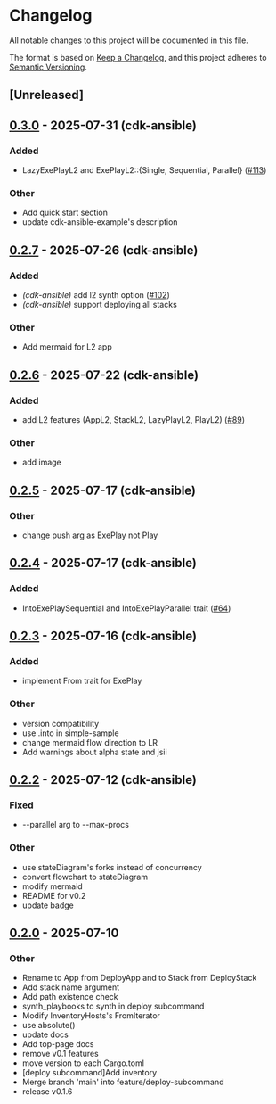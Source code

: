 # Changelog

All notable changes to this project will be documented in this file.

The format is based on [Keep a Changelog](https://keepachangelog.com/en/1.0.0/),
and this project adheres to [Semantic Versioning](https://semver.org/spec/v2.0.0.html).

## [Unreleased]

## [0.3.0](https://github.com/pollenjp/cdk-ansible/compare/cdk-ansible-v0.2.7...cdk-ansible-v0.3.0) - 2025-07-31 (cdk-ansible)

### Added

- LazyExePlayL2 and ExePlayL2::{Single, Sequential, Parallel} ([#113](https://github.com/pollenjp/cdk-ansible/pull/113))

### Other

- Add quick start section
- update cdk-ansible-example's description

## [0.2.7](https://github.com/pollenjp/cdk-ansible/compare/cdk-ansible-v0.2.6...cdk-ansible-v0.2.7) - 2025-07-26 (cdk-ansible)

### Added

- _(cdk-ansible)_ add l2 synth option ([#102](https://github.com/pollenjp/cdk-ansible/pull/102))
- _(cdk-ansible)_ support deploying all stacks

### Other

- Add mermaid for L2 app

## [0.2.6](https://github.com/pollenjp/cdk-ansible/compare/cdk-ansible-v0.2.5...cdk-ansible-v0.2.6) - 2025-07-22 (cdk-ansible)

### Added

- add L2 features (AppL2, StackL2, LazyPlayL2, PlayL2) ([#89](https://github.com/pollenjp/cdk-ansible/pull/89))

### Other

- add image

## [0.2.5](https://github.com/pollenjp/cdk-ansible/compare/cdk-ansible-v0.2.4...cdk-ansible-v0.2.5) - 2025-07-17 (cdk-ansible)

### Other

- change push arg as ExePlay not Play

## [0.2.4](https://github.com/pollenjp/cdk-ansible/compare/cdk-ansible-v0.2.3...cdk-ansible-v0.2.4) - 2025-07-17 (cdk-ansible)

### Added

- IntoExePlaySequential and IntoExePlayParallel trait ([#64](https://github.com/pollenjp/cdk-ansible/pull/64))

## [0.2.3](https://github.com/pollenjp/cdk-ansible/compare/cdk-ansible-v0.2.2...cdk-ansible-v0.2.3) - 2025-07-16 (cdk-ansible)

### Added

- implement From trait for ExePlay

### Other

- version compatibility
- use .into in simple-sample
- change mermaid flow direction to LR
- Add warnings about alpha state and jsii

## [0.2.2](https://github.com/pollenjp/cdk-ansible/compare/cdk-ansible-v0.2.1...cdk-ansible-v0.2.2) - 2025-07-12 (cdk-ansible)

### Fixed

- --parallel arg to --max-procs

### Other

- use stateDiagram's forks instead of concurrency
- convert flowchart to stateDiagram
- modify mermaid
- README for v0.2
- update badge

## [0.2.0](https://github.com/pollenjp/cdk-ansible/compare/cdk-ansible-v0.1.5...cdk-ansible-v0.2.0) - 2025-07-10

### Other

- Rename to App from DeployApp and to Stack from DeployStack
- Add stack name argument
- Add path existence check
- synth_playbooks to synth in deploy subcommand
- Modify InventoryHosts's FromIterator
- use absolute()
- update docs
- Add top-page docs
- remove v0.1 features
- move version to each Cargo.toml
- [deploy subcommand]Add inventory
- Merge branch 'main' into feature/deploy-subcommand
- release v0.1.6
